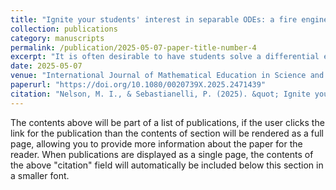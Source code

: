 ```yaml
---
title: "Ignite your students' interest in separable ODEs: a fire engineering application"
collection: publications
category: manuscripts
permalink: /publication/2025-05-07-paper-title-number-4
excerpt: "It is often desirable to have students solve a differential equation having a real application. We discuss such an equation, arising in the field of fire engineering, which models the temperature of a solid that is being heated by a radiative heat flux."
date: 2025-05-07
venue: "International Journal of Mathematical Education in Science and Technology"
paperurl: "https://doi.org/10.1080/0020739X.2025.2471439"
citation: "Nelson, M. I., & Sebastianelli, P. (2025). &quot; Ignite your students’ interest in separable ODEs: a fire engineering application.&quot <i> International Journal of Mathematical Education in Science and Technology, 1–22.</i>"
---
```


The contents above will be part of a list of publications, if the user clicks the link for the publication than the contents of section will be rendered as a full page, allowing you to provide more information about the paper for the reader. When publications are displayed as a single page, the contents of the above "citation" field will automatically be included below this section in a smaller font.
